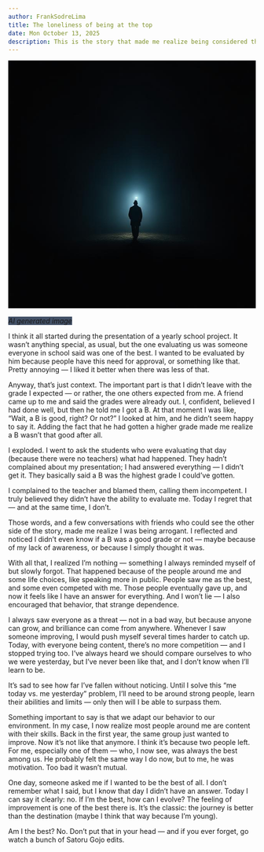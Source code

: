```yaml
---
author: FrankSodreLima
title: The loneliness of being at the top
date: Mon October 13, 2025
description: This is the story that made me realize being considered the best isn't always a good thing. 
---
```


<!-- using my pc as a host -->
<p align="center">
  <img src="./IMG/oO76zzx-.jpeg" alt="a man walking in a dark place with a moonlight" />
</p>

<span style="background-color: #425066;"><i>AI generated image</i></span>
<br>


I think it all started during the presentation of a yearly school project. It
wasn’t anything special, as usual, but the one evaluating us was someone
everyone in school said was one of the best. I wanted to be evaluated by him
because people have this need for approval, or something like that. Pretty
annoying — I liked it better when there was less of that.

Anyway, that’s just context. The important part is that I didn’t leave with the
grade I expected — or rather, the one others expected from me. A friend came up
to me and said the grades were already out. I, confident, believed I had done
well, but then he told me I got a B. At that moment I was like, “Wait, a B is
good, right? Or not?” I looked at him, and he didn’t seem happy to say it.
Adding the fact that he had gotten a higher grade made me realize a B wasn’t
that good after all.

I exploded. I went to ask the students who were evaluating that day (because
there were no teachers) what had happened. They hadn’t complained about my
presentation; I had answered everything — I didn’t get it. They basically said
a B was the highest grade I could’ve gotten.

I complained to the teacher and blamed them, calling them incompetent. I truly
believed they didn’t have the ability to evaluate me. Today I regret that — and
at the same time, I don’t.

Those words, and a few conversations with friends who could see the other side
of the story, made me realize I was being arrogant. I reflected and noticed I
didn’t even know if a B was a good grade or not — maybe because of my lack of
awareness, or because I simply thought it was.

With all that, I realized I’m nothing — something I always reminded myself of
but slowly forgot. That happened because of the people around me and some life
choices, like speaking more in public. People saw me as the best, and some even
competed with me. Those people eventually gave up, and now it feels like I have
an answer for everything. And I won’t lie — I also encouraged that behavior,
that strange dependence.

I always saw everyone as a threat — not in a bad way, but because anyone can
grow, and brilliance can come from anywhere. Whenever I saw someone improving,
I would push myself several times harder to catch up. Today, with everyone
being content, there’s no more competition — and I stopped trying too. I’ve
always heard we should compare ourselves to who we were yesterday, but I’ve
never been like that, and I don’t know when I’ll learn to be.

It’s sad to see how far I’ve fallen without noticing. Until I solve this “me
today vs. me yesterday” problem, I’ll need to be around strong people, learn
their abilities and limits — only then will I be able to surpass them.

Something important to say is that we adapt our behavior to our environment. In
my case, I now realize most people around me are content with their skills.
Back in the first year, the same group just wanted to improve. Now it’s not
like that anymore. I think it’s because two people left. For me, especially one
of them — who, I now see, was always the best among us. He probably felt the
same way I do now, but to me, he was motivation. Too bad it wasn’t mutual.

One day, someone asked me if I wanted to be the best of all. I don’t remember
what I said, but I know that day I didn’t have an answer. Today I can say it
clearly: no. If I’m the best, how can I evolve? The feeling of improvement is
one of the best there is. It’s the classic: the journey is better than the
destination (maybe I think that way because I’m young).

Am I the best? No. Don’t put that in your head — and if you ever forget, go
watch a bunch of Satoru Gojo edits.
